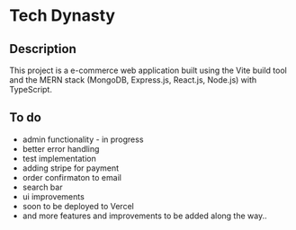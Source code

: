 # Tech Dynasty
## Description

This project is a e-commerce web application built using the Vite build tool and the MERN stack (MongoDB, Express.js, React.js, Node.js) with TypeScript.

## To do

* admin functionality - in progress
* better error handling
* test implementation
* adding stripe for payment
* order confirmaton to email
* search bar
* ui improvements
* soon to be deployed to Vercel
* and more features and improvements to be added along the way..
